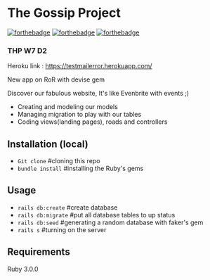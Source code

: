 # The Gossip Project
[![forthebadge](https://forthebadge.com/images/badges/powered-by-electricity.svg)](https://forthebadge.com)
[![forthebadge](https://forthebadge.com/images/badges/made-with-ruby.svg)](https://forthebadge.com)
[![forthebadge](https://forthebadge.com/images/badges/ctrl-c-ctrl-v.svg)](https://forthebadge.com)


### THP W7 D2

Heroku link : https://testmailerror.herokuapp.com/

New app on RoR with devise gem


Discover our fabulous website, It's like Evenbrite with events ;)

* Creating and modeling our models
* Managing migration to play with our tables
* Coding views(landing pages), roads and controllers

## Installation (local)


* `Git clone` #cloning this repo
* `bundle install` #installing the Ruby's gems


## Usage

* `rails db:create` #create database
* `rails db:migrate` #put all database tables to up status
* `rails db:seed` #generating a random database with faker's gem
* `rails s` #turning on the server

## Requirements

Ruby 3.0.0  
